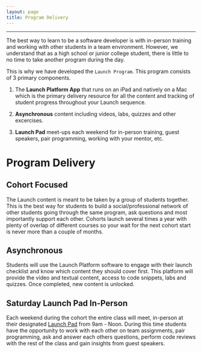 ```yaml
---
layout: page
title: Program Delivery
---
```


---
The best way to learn to be a software developer is with in-person training and working with other students in a team environment. However, we understand that as a high school or junior college student, there is little to no time to take another program during the day.

This is why we have developed the `Launch Program`. This program consists of 3 primary components.

1. The **Launch Platform App** that runs on an iPad and natively on a Mac which is the primary delivery resource for all the content and tracking of student progress throughout your Launch sequence.

2. **Asynchronous** content including videos, labs, quizzes and other excercises.

3. **Launch Pad** meet-ups each weekend for in-person training, guest speakers, pair programming, working with your mentor, etc.

# Program Delivery

## Cohort Focused
The Launch content is meant to be taken by a group of students together. This is the best way for students to build a social/professional network of other students going through the same program, ask questions and most importantly support each other.  Cohorts launch several times a year with plenty of overlap of different courses so your wait for the next cohort start is never more than a couple of months.

## Asynchronous
Students will use the Launch Platform software to engage with their launch checklist and know which content they should cover first. This platform will provide the video and textual content, access to code snippets, labs and quizzes. Once completed, new content is unlocked.

## Saturday Launch Pad In-Person 
Each weekend during the cohort the entire class will meet, in-person at their designated [Launch Pad](./location) from 9am - Noon. During this time students have the opportunity to work with each other on team assignments, pair programming, ask and answer each others questions, perform code reviews with the rest of the class and gain insights from guest speakers.
